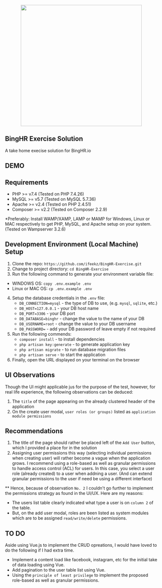 <p align="center"><a href="https://laravel.com" target="_blank"><img src="https://binghr.io/home/wp-content/uploads/2022/03/BingHR-01-PNG-HQ-Cropped-600x206.png" width="400"></a></p>

## BingHR Exercise Solution

A take home execise solution for BingHR.io

## DEMO


## Requirements

- PHP >= v7.4 (Tested on PHP 7.4.26)
- MySQL >= v5.7 (Tested on MySQL 5.7.36)
- Apache >= v2.4 (Tested on PHP 2.4.51)
- Composer >= v2.2 (Tested on Composer 2.2.9)

*Preferably: Install WAMP/XAMP, LAMP or MAMP for Windows, Linux or MAC respectively to get PHP, MySQL, and Apache setup on your system. (Tested on Wampserver 3.2.6)

## Development Environment (Local Machine) Setup

1. Clone the repo: `https://github.com/ifeekz/BingHR-Exercise.git`
2. Change to project directory: `cd BingHR-Exercise`
3. Run the following command to generate your environment variable file:
  * WINDOWS OS: `copy .env.example .env`
  * Linux or MAC OS: `cp .env.example .env`
4. Setup the database credentials in the `.env` file:
    * `DB_CONNECTION=mysql` - the type of DB to use, (e.g. `mysql`, `sqlite`, etc.)
    * `DB_HOST=127.0.0.1` - your DB host name
    * `DB_PORT=3306` - your DB port
    * `DB_DATABASE=binghr` - change the value to the name of your DB
    * `DB_USERNAME=root` - change the value to your DB username
    * `DB_PASSWORD=` - add your DB password of leave empty if not required
5. Run the following commends:
	* `composer install` - to install dependencies
	* `php artisan key:generate` - to generate application key
	* `php artisan migrate` - to run database migration files
	* `php artisan serve` - to start the application
6. Finally, open the URL displayed on your terminal on the browser

## UI Observations
Though the UI might applicable jus for the purpose of the test, however, for real life experience, the following observations can be deduced:
1. The `title` of the page appearing on the already clustered header of the application
2. On the create user modal, `user roles (or groups)` listed as `application module permissions`

## Recommendations
1. The title of the page should rather be placed left of the `Add User` button, which I provided a place for in the solution
2. Assigning user permissions this way (selecting individual permissions when creating user) will rather become a vague when the application grows. I recommend using a role-based as well as granular permissions to handle access control (ACL) for users. In this case, you select a user role (already created) to a user when addning a user. (And can extend granular permissions to the user if need be using a different interface)

** Hence, because of observation `No. 2` I couldn't go further to implement the permissions strategy as found in the UI/UX. Here are my reasons:
- The users list table clearly indicated what type a user is on `column 2` of the table.
- But, on the add user modal, roles are been listed as system modules which are to be assigned `read/write/delete` permissions.

## TO DO
Aside using Vue.js to implement the CRUD opreations, I would have loved to do the following if I had extra time.
* Implement a content load like facebook, instagram, etc for the initial take of data loading using Vue.
* Add pagination to the user table list using Vue.
* Using the `principle of least privilege` to implement the proposed role-based as well as granular permissions.